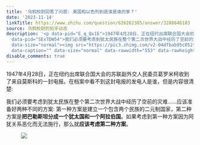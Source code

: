 ```yaml
---
title: '乌鸦校尉回答了问题: 美国和以色列到底谁是谁的爹？'
date: '2023-11-14'
linkTitle: https://www.zhihu.com/question/626262385/answer/3288646183
source: 乌鸦校尉的知乎动态
description: '<p data-pid="E_q_Qx1E">1947年4月28日，正在纽约出席联合国大会的苏联副外交人民委员葛罗米柯收到了来自莫斯科的一封电报。在档案中看不到这封电报的发电人是谁，但是内容很清楚:</p><p
  data-pid="SExTDW54">我们必须要考虑到犹太民族在整个第二次世界大战中经历了空前的灾难……应该准备好两种不同的方案: 第一种方案是建立一个包含两个民族的二元制国家，第二种方案是<b>把巴勒斯坦分成一个犹太国和一个阿拉伯国</b>。如果考虑到第一种方案因为阿犹关系恶化而无法施行，那么就<b>应该考虑第二种方案</b>。</p><figure
  data-size="normal"><img src="https://pic3.zhimg.com/v2-04dfbab95c052fecaf46dfb52ff4556e_1440w.jpg"
  data-caption="" data-size="normal" data-rawwidth="553" data-rawheight="345" ...'
disable_comments: true
---
```

<p data-pid="E_q_Qx1E">1947年4月28日，正在纽约出席联合国大会的苏联副外交人民委员葛罗米柯收到了来自莫斯科的一封电报。在档案中看不到这封电报的发电人是谁，但是内容很清楚:</p><p data-pid="SExTDW54">我们必须要考虑到犹太民族在整个第二次世界大战中经历了空前的灾难……应该准备好两种不同的方案: 第一种方案是建立一个包含两个民族的二元制国家，第二种方案是<b>把巴勒斯坦分成一个犹太国和一个阿拉伯国</b>。如果考虑到第一种方案因为阿犹关系恶化而无法施行，那么就<b>应该考虑第二种方案</b>。</p><figure data-size="normal"><img src="https://pic3.zhimg.com/v2-04dfbab95c052fecaf46dfb52ff4556e_1440w.jpg" data-caption="" data-size="normal" data-rawwidth="553" data-rawheight="345" ...